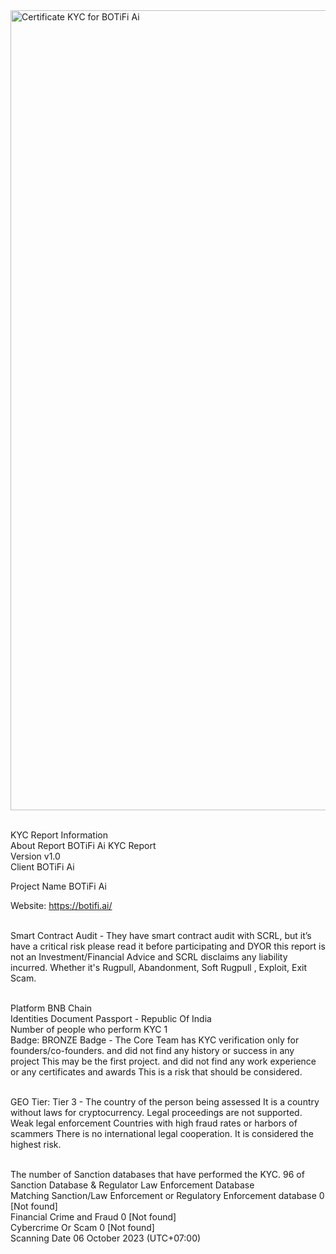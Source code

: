 <img width="1280" alt="Certificate KYC for BOTiFi Ai" src="https://github.com/SECURI-Cybersecurity-Audit-KYC/KYC-Report/assets/111109564/b0d18093-fade-47e9-bb75-4ed8712d7ddc">

<br>KYC Report Information
<br>About Report	BOTiFi Ai KYC Report
<br>Version	v1.0
<br>Client	BOTiFi Ai

Project Name	BOTiFi Ai

Website: https://botifi.ai/

<br> Smart Contract Audit - They have smart contract audit with SCRL, but it’s have a critical risk please read it before participating and DYOR this report is not an Investment/Financial Advice and SCRL disclaims any liability incurred. Whether it's Rugpull, Abandonment, Soft Rugpull , Exploit, Exit Scam.




<br>Platform	BNB Chain
<br>Identities Document	Passport - Republic Of India
<br>Number of people who perform KYC	1
<br>Badge: BRONZE Badge - The Core Team has KYC verification only for founders/co-founders. and did not find any history or success in any project This may be the first project. and did not find any work experience or any certificates and awards This is a risk that should be considered.

<br>GEO Tier: Tier 3 - The country of the person being assessed It is a country without laws for cryptocurrency. Legal proceedings are not supported. Weak legal enforcement Countries with high fraud rates or harbors of scammers There is no international legal cooperation. It is considered the highest risk.


<br>The number of Sanction databases that have performed the KYC.	96 of Sanction Database & Regulator Law Enforcement Database
<br>Matching Sanction/Law Enforcement or Regulatory Enforcement database	0 [Not found]
<br>Financial Crime and Fraud	0 [Not found]
<br>Cybercrime Or Scam	0 [Not found]
<br>Scanning Date	06 October 2023 (UTC+07:00)

